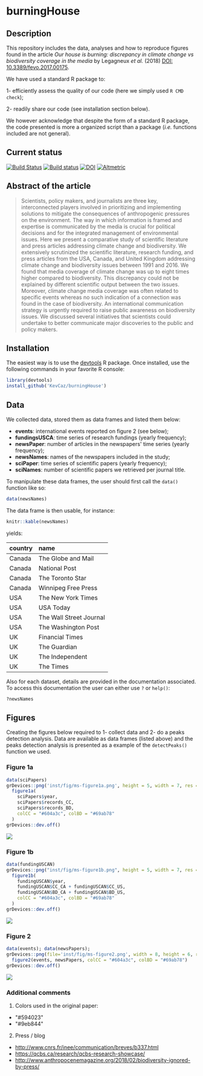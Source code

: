 # burningHouse

## Description

This repository includes the data, analyses and how to reproduce figures found
in the article *Our house is burning: discrepancy in climate change vs
biodiversity coverage in the media* by Legagneux *et al.* (2018)
[DOI: 10.3389/fevo.2017.00175](https://www.frontiersin.org/articles/10.3389/fevo.2017.00175/abstract).

We have used a standard R package to:

  1- efficiently assess the quality of our code (here we simply used `R CMD check`);

  2- readily share our code (see installation section below).

We however acknowledge that despite the form of a standard R package, the code
presented is more a organized script than a package (*i.e.* functions included
are not general).

## Current status

[![Build Status](https://travis-ci.org/KevCaz/burningHouse.svg?branch=master)](https://travis-ci.org/KevCaz/burningHouse)
[![Build status](https://ci.appveyor.com/api/projects/status/qh4ntjow6tcho9oh/branch/master?svg=true)](https://ci.appveyor.com/project/KevCaz/burninghouse/branch/master)
[![DOI](https://zenodo.org/badge/107296166.svg)](https://zenodo.org/badge/latestdoi/107296166)
[![Altmetric](https://img.shields.io/badge/frontiers-altmetric-48A7CC.svg)](https://frontiers.altmetric.com/details/31083251)



## Abstract of the article

> Scientists, policy makers, and journalists are three key, interconnected players involved in
prioritizing and implementing solutions to mitigate the consequences of anthropogenic
pressures on the environment. The way in which information is framed and expertise
is communicated by the media is crucial for political decisions and for the integrated
management of environmental issues. Here we present a comparative study of scientific
literature and press articles addressing climate change and biodiversity. We extensively
scrutinized the scientific literature, research funding, and press articles from the USA,
Canada, and United Kingdom addressing climate change and biodiversity issues
between 1991 and 2016. We found that media coverage of climate change was up
to eight times higher compared to biodiversity. This discrepancy could not be explained
by different scientific output between the two issues. Moreover, climate change media
coverage was often related to specific events whereas no such indication of a connection
was found in the case of biodiversity. An international communication strategy is urgently
required to raise public awareness on biodiversity issues. We discussed several initiatives
that scientists could undertake to better communicate major discoveries to the public and
policy makers.




## Installation

The easiest way is to use the [devtools](https://cran.r-project.org/web/packages/devtools/index.html)
R package. Once installed, use the following commands in your favorite R console:

```r
library(devtools)
install_github('KevCaz/burningHouse')
```




## Data

We collected data, stored them as data frames and listed them below:

- **events**: international events reported on figure 2 (see below);
- **fundingsUSCA**: time series of research fundings (yearly frequency);
- **newsPaper**: number of articles in the newspapers' time series (yearly frequency);
- **newsNames**: names of the newspapers included in the study;
- **sciPaper**: time series of scientific papers (yearly frequency);
- **sciNames**: number of scientific papers we retrieved per journal title.

To manipulate these data frames, the user should first call the `data()`
function like so:

```r
data(newsNames)
```

The data frame is then usable, for instance:

```r
knitr::kable(newsNames)
```

yields:

|country |name                    |
|:-------|:-----------------------|
|Canada  |The Globe and Mail      |
|Canada  |National Post           |
|Canada  |The Toronto Star        |
|Canada  |Winnipeg Free Press     |
|USA     |The New York Times      |
|USA     |USA Today               |
|USA     |The Wall Street Journal |
|USA     |The Washington Post     |
|UK      |Financial Times         |
|UK      |The Guardian            |
|UK      |The Independent         |
|UK      |The Times               |


Also for each dataset, details are provided in the documentation associated. To
access this documentation the user can either use `?` or `help()`:


```r
?newsNames
```




## Figures

Creating the figures below required to 1- collect data and 2- do a peaks
detection analysis. Data are available as data frames (listed above) and the
peaks detection analysis is presented as a example of the `detectPeaks()`
function we used.

### Figure 1a

```r
data(sciPapers)
grDevices::png('inst/fig/ms-figure1a.png', height = 5, width = 7, res = 300, unit = 'in')
  figure1a(
    sciPapers$year,
    sciPapers$records_CC,
    sciPapers$records_BD,
    colCC = "#604a3c", colBD = "#69ab78"
  )
grDevices::dev.off()
```

![](inst/fig/ms-figure1a.png)


### Figure 1b

```r
data(fundingUSCAN)
grDevices::png("inst/fig/ms-figure1b.png", height = 5, width = 7, res = 300, unit = "in")
  figure1b(
    fundingUSCAN$year,
    fundingUSCAN$CC_CA + fundingUSCAN$CC_US,
    fundingUSCAN$BD_CA + fundingUSCAN$BD_US,
    colCC = "#604a3c", colBD = "#69ab78"
  )
grDevices::dev.off()
```

![](inst/fig/ms-figure1b.png)




### Figure 2

```r
data(events); data(newsPapers);
grDevices::png(file='inst/fig/ms-figure2.png', width = 8, height = 6, res = 300, unit = 'in')
  figure2(events, newsPapers, colCC = "#604a3c", colBD = "#69ab78")
grDevices::dev.off()
```

![](inst/fig/ms-figure2.png)


### Additional comments

1. Colors used in the original paper:

  - "#594023"
  - "#9eb844"

2. Press / blog

  - http://www.cnrs.fr/inee/communication/breves/b337.html
  - https://qcbs.ca/research/qcbs-research-showcase/
  - http://www.anthropocenemagazine.org/2018/02/biodiversity-ignored-by-press/
